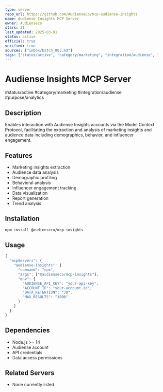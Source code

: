 ```yaml
--- 
type: server
repo_url: https://github.com/AudienseCo/mcp-audiense-insights
name: Audiense Insights MCP Server
owner: AudienseCo
stars: 21
last_updated: 2025-03-01
status: active
official: true
verified: true
sources: ["inbox/batch_003.md"]
tags: ["status/active", "category/marketing", "integration/audiense", "purpose/analytics"]
---
```


# Audiense Insights MCP Server

#status/active #category/marketing #integration/audiense #purpose/analytics

## Description

Enables interaction with Audiense Insights accounts via the Model Context Protocol, facilitating the extraction and analysis of marketing insights and audience data including demographics, behavior, and influencer engagement.

## Features

- Marketing insights extraction
- Audience data analysis
- Demographic profiling
- Behavioral analysis
- Influencer engagement tracking
- Data visualization
- Report generation
- Trend analysis

## Installation

```bash
npm install @audienseco/mcp-insights
```

## Usage

```javascript
{
  "mcpServers": {
    "audiense-insights": {
      "command": "npx",
      "args": ["@audienseco/mcp-insights"],
      "env": {
        "AUDIENSE_API_KEY": "your-api-key",
        "ACCOUNT_ID": "your-account-id",
        "DATA_RETENTION": "30",
        "MAX_RESULTS": "1000"
      }
    }
  }
}
```

## Dependencies

- Node.js >= 14
- Audiense account
- API credentials
- Data access permissions

## Related Servers

- None currently listed